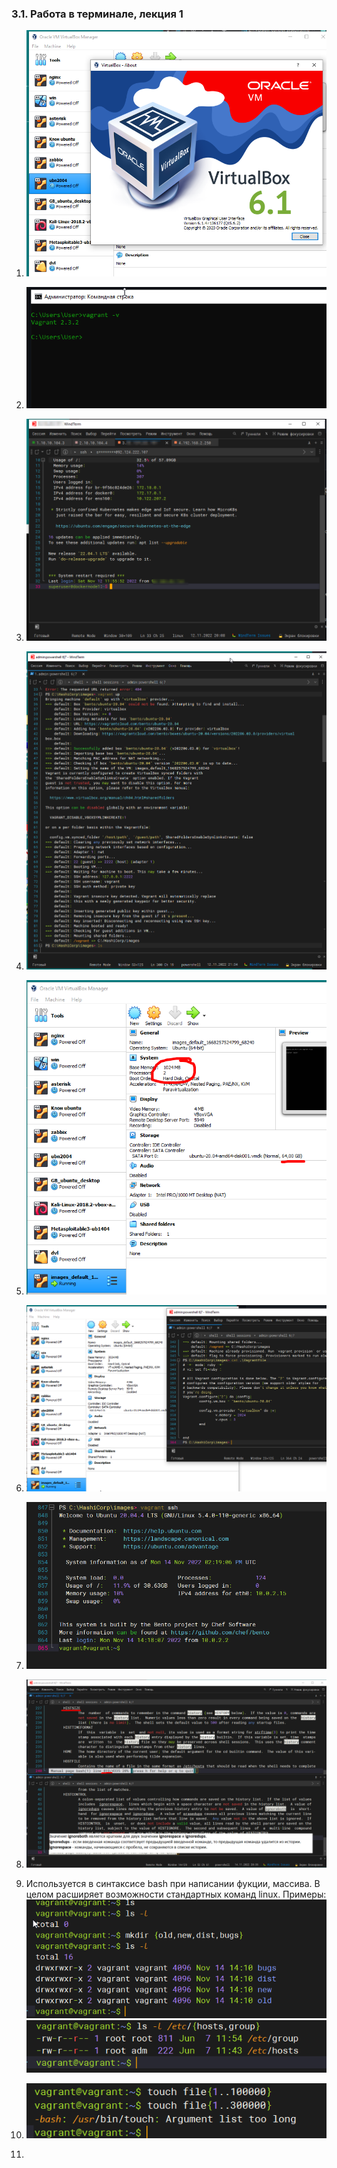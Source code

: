 ### 3.1. Работа в терминале, лекция 1
1. ![](dir31/3.1.1.png)
2. ![](dir31/3.1.2.png)
3. ![](dir31/3.1.3.png)
4. ![](dir31/3.1.4.png)
5. ![](dir31/3.1.5.png)
6. ![](dir31/3.1.6.png)
7. ![](dir31/3.1.7.png)
8. ![](dir31/3.1.8.png)
9. Используется в синтаксисе bash при написании фукции, массива.
В целом расширяет возможности стандартных команд linux.
Примеры: ![](dir31/exemple1.png)
![](dir31/exemple2.png)

10. ![](dir31/3.1.10.png)
11. 





